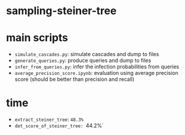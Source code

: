# sampling-steiner-tree

# main scripts

- `simulate_cascades.py`: simulate cascades and dump to files
- `generate_queries.py`: produce queries and dump to files
- `infer_from_queries.py`: infer the infection probabilities from queries
- `average_precision_score.ipynb`: evaluation using average precision score (should be better than precision and recall)

# time

- `extract_steiner_tree`: `48.3%`
- `det_score_of_steiner_tree: `44.2%`